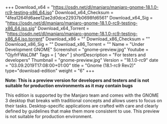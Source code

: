 +++
Download_x64 = "https://osdn.net/dl/manjaro/manjaro-gnome-18.1.0-rc9-testing-x86_64.iso"
Download_x64_Checksum = "4fea1264fd6aee12ae2d0dce22937b0698fd6561"
Download_x64_Sig = "https://osdn.net/dl/manjaro/manjaro-gnome-18.1.0-rc9-testing-x86_64.iso.sig"
Download_x64_Torrent = "https://osdn.net/dl/manjaro/manjaro-gnome-18.1.0-rc9-testing-x86_64.iso.torrent"
Download_x86 = ""
Download_x86_Checksum = ""
Download_x86_Sig = ""
Download_x86_Torrent = ""
Name = "Under Development GNOME"
Screenshot = "gnome-preview.jpg"
Youtube = "OjyfrFWaLDM"
Tags = [ "dev" ]
shortDescription = "For testers and developers"
Thumbnail = "gnome-preview.jpg"
Version = "18.1.0-rc9"
date = "03.09.2019T17:08:00+01:00"
title = "Gnome (18.1-rc9 Rev2)"
type="download-edition"
weight = "6"
+++

**Note: This is a preview version for developers and testers and is not suitable for production environments as it may contain bugs**

This edition is supported by the Manjaro team and comes with the GNOME 3 desktop that breaks with traditional concepts and allows users to focus on their tasks. Desktop-specific applications are crafted with care and clearly defined by guidelines that make them more consistent to use. This preview is not suitable for production environment.
